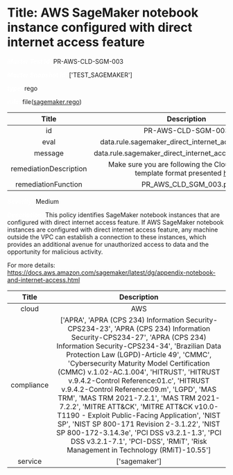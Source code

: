 



# Title: AWS SageMaker notebook instance configured with direct internet access feature


***<font color="white">Master Test Id:</font>*** PR-AWS-CLD-SGM-003

***<font color="white">Master Snapshot Id:</font>*** ['TEST_SAGEMAKER']

***<font color="white">type:</font>*** rego

***<font color="white">rule:</font>*** file([sagemaker.rego])  
  
  
  
  

|Title|Description|
| :---: | :---: |
|id|PR-AWS-CLD-SGM-003|
|eval|data.rule.sagemaker_direct_internet_access_enabled|
|message|data.rule.sagemaker_direct_internet_access_enabled_err|
|remediationDescription|Make sure you are following the Cloudformation template format presented <a href='https://docs.aws.amazon.com/AWSCloudFormation/latest/UserGuide/aws-resource-sagemaker-notebookinstance.html' target='_blank'>here</a>|
|remediationFunction|PR_AWS_CLD_SGM_003.py|


***<font color="white">Severity:</font>*** Medium

***<font color="white">Description:</font>*** This policy identifies SageMaker notebook instances that are configured with direct internet access feature. If AWS SageMaker notebook instances are configured with direct internet access feature, any machine outside the VPC can establish a connection to these instances, which provides an additional avenue for unauthorized access to data and the opportunity for malicious activity.

For more details:
https://docs.aws.amazon.com/sagemaker/latest/dg/appendix-notebook-and-internet-access.html  
  
  

|Title|Description|
| :---: | :---: |
|cloud|AWS|
|compliance|['APRA', 'APRA (CPS 234) Information Security-CPS234-23', 'APRA (CPS 234) Information Security-CPS234-27', 'APRA (CPS 234) Information Security-CPS234-34', 'Brazilian Data Protection Law (LGPD)-Article 49', 'CMMC', 'Cybersecurity Maturity Model Certification (CMMC) v.1.02-AC.1.004', 'HITRUST', 'HITRUST v.9.4.2-Control Reference:01.c', 'HITRUST v.9.4.2-Control Reference:09.m', 'LGPD', 'MAS TRM', 'MAS TRM 2021-7.2.1', 'MAS TRM 2021-7.2.2', 'MITRE ATT&CK', 'MITRE ATT&CK v10.0-T1190 - Exploit Public-Facing Application', 'NIST SP', 'NIST SP 800-171 Revision 2-3.1.22', 'NIST SP 800-172-3.14.3e', 'PCI DSS v3.2.1-1.3', 'PCI DSS v3.2.1-7.1', 'PCI-DSS', 'RMiT', 'Risk Management in Technology (RMiT)-10.55']|
|service|['sagemaker']|



[sagemaker.rego]: https://github.com/prancer-io/prancer-compliance-test/tree/master/aws/cloud/sagemaker.rego
